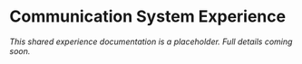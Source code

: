 # Communication System Experience

*This shared experience documentation is a placeholder. Full details coming soon.*